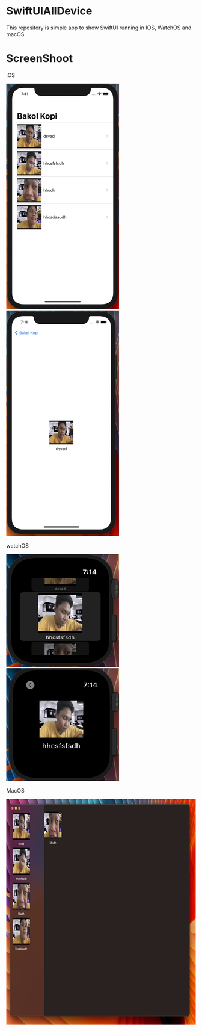 # SwiftUIAllDevice
This repository is simple app to show SwiftUI running in IOS, WatchOS and macOS


# ScreenShoot
iOS

<img src="https://github.com/helloail/SwiftUIAllDevice/blob/master/ScreenShoot/1.png" width="300" height="600"><img src="https://github.com/helloail/SwiftUIAllDevice/blob/master/ScreenShoot/2.png" width="300" height="600">

watchOS

<img src="https://github.com/helloail/SwiftUIAllDevice/blob/master/ScreenShoot/3.png" width="300" height="300"><img src="https://github.com/helloail/SwiftUIAllDevice/blob/master/ScreenShoot/4.png" width="300" height="300">


MacOS

<img src="https://github.com/helloail/SwiftUIAllDevice/blob/master/ScreenShoot/5.png" width="800" height="600">

